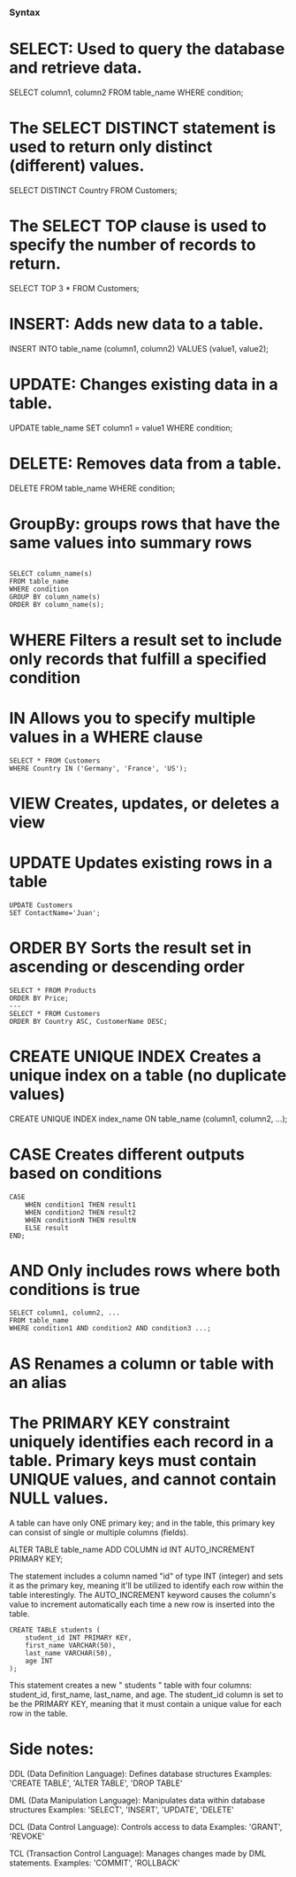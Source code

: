 ### Syntax

# SELECT: Used to query the database and retrieve data.

SELECT column1, column2 FROM table_name WHERE condition;

# The SELECT DISTINCT statement is used to return only distinct (different) values.

SELECT DISTINCT Country FROM Customers;

# The SELECT TOP clause is used to specify the number of records to return.

SELECT TOP 3 * FROM Customers;

# INSERT: Adds new data to a table.

INSERT INTO table_name (column1, column2) VALUES (value1, value2);

# UPDATE: Changes existing data in a table.

UPDATE table_name SET column1 = value1 WHERE condition;

# DELETE: Removes data from a table.

DELETE FROM table_name WHERE condition;


# GroupBy: groups rows that have the same values into summary rows
```

SELECT column_name(s)
FROM table_name
WHERE condition
GROUP BY column_name(s)
ORDER BY column_name(s);
```

# WHERE	Filters a result set to include only records that fulfill a specified condition

# IN Allows you to specify multiple values in a WHERE clause

```
SELECT * FROM Customers
WHERE Country IN ('Germany', 'France', 'US');
```

# VIEW	Creates, updates, or deletes a view

# UPDATE	Updates existing rows in a table

```
UPDATE Customers
SET ContactName='Juan';
```

# ORDER BY	Sorts the result set in ascending or descending order
``` 
SELECT * FROM Products
ORDER BY Price;
---
SELECT * FROM Customers
ORDER BY Country ASC, CustomerName DESC;

```

# CREATE UNIQUE INDEX	Creates a unique index on a table (no duplicate values)
CREATE UNIQUE INDEX index_name
ON table_name (column1, column2, ...);


# CASE	Creates different outputs based on conditions
```
CASE
    WHEN condition1 THEN result1
    WHEN condition2 THEN result2
    WHEN conditionN THEN resultN
    ELSE result
END;
```

# AND  Only includes rows where both conditions is true
```
SELECT column1, column2, ...
FROM table_name
WHERE condition1 AND condition2 AND condition3 ...;
```


# AS  Renames a column or table with an alias 

# The PRIMARY KEY constraint uniquely identifies each record in a table. Primary keys must contain UNIQUE values, and cannot contain NULL values.

A table can have only ONE primary key; and in the table, this primary key can consist of single or multiple columns (fields).

ALTER TABLE table_name
ADD COLUMN id INT AUTO_INCREMENT PRIMARY KEY;


The statement includes a column named "id" of type INT (integer) and sets it as the primary key, meaning it'll be utilized to identify each row within the table interestingly. The AUTO_INCREMENT keyword causes the column's value to increment automatically each time a new row is inserted into the table.

```
CREATE TABLE students (
    student_id INT PRIMARY KEY,
    first_name VARCHAR(50),
    last_name VARCHAR(50),
    age INT
);

```
This statement creates a new " students " table with four columns: student_id, first_name, last_name, and age. The student_id column is set to be the PRIMARY KEY, meaning that it must contain a unique value for each row in the table.


# Side notes:

DDL (Data Definition Language): Defines database structures
Examples: 'CREATE TABLE', 'ALTER TABLE', 'DROP TABLE'

DML (Data Manipulation Language): Manipulates data within database structures
Examples: 'SELECT', 'INSERT', 'UPDATE', 'DELETE'

DCL (Data Control Language): Controls access to data
Examples: 'GRANT', 'REVOKE'

TCL (Transaction Control Language): Manages changes made by DML statements.
Examples: 'COMMIT', 'ROLLBACK'



